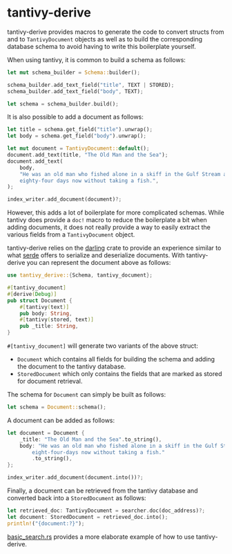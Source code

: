 # tantivy-derive

tantivy-derive provides macros to generate the code to convert structs from and to `TantivyDocument` objects as well as to build the corresponding database schema to avoid having to write this boilerplate yourself.

When using tantivy, it is common to build a schema as follows:

```rust
let mut schema_builder = Schema::builder();

schema_builder.add_text_field("title", TEXT | STORED);
schema_builder.add_text_field("body", TEXT);

let schema = schema_builder.build();
```

It is also possible to add a document as follows:

```rust
let title = schema.get_field("title").unwrap();
let body = schema.get_field("body").unwrap();

let mut document = TantivyDocument::default();
document.add_text(title, "The Old Man and the Sea");
document.add_text(
    body,
    "He was an old man who fished alone in a skiff in the Gulf Stream and he had gone \
    eighty-four days now without taking a fish.",
);

index_writer.add_document(document)?;
```

However, this adds a lot of boilerplate for more complicated schemas.
While tantivy does provide a `doc!` macro to reduce the boilerplate a bit when adding documents, it does not really provide a way to easily extract the various fields from a `TantivyDocument` object.

tantivy-derive relies on the [darling](https://crates.io/crates/darling) crate to provide an experience similar to what [serde](https://crates.io/crates/serde) offers to serialize and deserialize documents.
With tantivy-derive you can represent the document above as follows:

```rust
use tantivy_derive::{Schema, tantivy_document};

#[tantivy_document]
#[derive(Debug)]
pub struct Document {
    #[tantivy(text)]
    pub body: String,
    #[tantivy(stored, text)]
    pub _title: String,
}
```

`#[tantivy_document]` will generate two variants of the above struct:

 * `Document` which contains all fields for building the schema and adding the document to the tantivy database.
 * `StoredDocument` which only contains the fields that are marked as stored for document retrieval.

The schema for `Document` can simply be built as follows:

```rust
let schema = Document::schema();
```

A document can be added as follows:

```rust
let document = Document {
    _title: "The Old Man and the Sea".to_string(),
    body: "He was an old man who fished alone in a skiff in the Gulf Stream and he had gone \
        eight-four-days now without taking a fish."
        .to_string(),
};

index_writer.add_document(document.into())?;
```

Finally, a document can be retrieved from the tantivy database and converted back into a `StoredDocument` as follows:

```rust
let retrieved_doc: TantivyDocument = searcher.doc(doc_address)?;
let document: StoredDocument = retrieved_doc.into();
println!("{document:?}");
```

[basic\_search.rs](./tantivy-derive/examples/basic_search.rs) provides a more elaborate example of how to use tantivy-derive.
